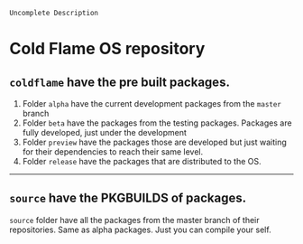 ```
Uncomplete Description
```

# Cold Flame OS repository


## `coldflame` have the pre built packages.
1. Folder `alpha` have the current development packages from the `master` branch
2. Folder `beta` have the packages from the testing packages. Packages are fully developed, just under the development
3. Folder `preview` have the packages those are developed but just waiting for their dependencies to reach their same level.
4. Folder `release` have the packages that are distributed to the OS.
---
## `source` have the PKGBUILDS of packages.
`source` folder have all the packages from the master branch of their repositories. Same as alpha packages. Just you can compile your self.